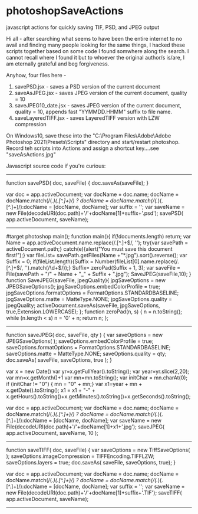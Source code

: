 # photoshopSaveActions
javascript actions for quickly saving TIF, PSD, and JPEG output 

Hi all - after searching what seems to have been the entire internet to no avail and finding many people looking for the same things, I hacked these scripts together based 
on some code I found somwhere along the search. I cannot recall where I found it but to whoever the original author/s is/are, I am eternally grateful and beg forgiveness. 

Anyhow, four files here - 
1) savePSD.jsx - saves a PSD version of the current document 
2) saveAsJPEG.jsx - saves JPEG version of the current document, quality = 10 
3) saveJPEG10_date.jsx - saves JPEG version of the current document, quality = 10, appends fast "YYMMDD.HHMM" suffix to file name.
4) saveLayeredTIFF.jsx - saves LayeredTIFF version with LZW compression

On Windows10, save these into the "C:\Program Files\Adobe\Adobe Photoshop 2021\Presets\Scripts\" directory and start/restart photoshop. Record teh scripts into Actions and 
assign a shortcut key....see "saveAsActions.jpg" 


Javascript source code if you're curious:

------------------------------------------------------------------------------------------------

function savePSD( doc, saveFile) {
     doc.saveAs(saveFile);
}

var doc = app.activeDocument;
var docName = doc.name;
docName = docName.match(/(.*)(\.[^\.]+)/) ? docName = docName.match(/(.*)(\.[^\.]+)/):docName = [docName, docName];
var suffix = '';
var saveName = new File(decodeURI(doc.path)+'/'+docName[1]+suffix+'.psd');
savePSD( app.activeDocument, saveName);

------------------------------------------------------------------------------------------------

#target photoshop
main();
function main(){
	if(!documents.length) return;
	var Name = app.activeDocument.name.replace(/\.[^\.]+$/, '');
	try{var savePath = activeDocument.path;}
	catch(e){alert("You must save this document first!");}
	var fileList= savePath.getFiles(Name +"*.jpg").sort().reverse();
	var Suffix = 0;
	if(fileList.length){Suffix = Number(fileList[0].name.replace(/\.[^\.]+$/, '').match(/\d+$/));}
	Suffix= zeroPad(Suffix + 1, 3);
	var saveFile = File(savePath + "/" + Name + "_" + Suffix + ".jpg");
	SaveJPEG(saveFile,10);
		}
			function SaveJPEG(saveFile, jpegQuality){
			jpgSaveOptions = new JPEGSaveOptions();
			jpgSaveOptions.embedColorProfile = true;
			jpgSaveOptions.formatOptions = FormatOptions.STANDARDBASELINE;
			jpgSaveOptions.matte = MatteType.NONE;
			jpgSaveOptions.quality = jpegQuality; 
			activeDocument.saveAs(saveFile, jpgSaveOptions, true,Extension.LOWERCASE);
		};
	function zeroPad(n, s) { 
	   n = n.toString(); 
	   while (n.length < s)  n = '0' + n; 
	   return n; 
};

------------------------------------------------------------------------------------------------

function saveJPEG( doc, saveFile, qty ) {
     var saveOptions = new JPEGSaveOptions( );
     saveOptions.embedColorProfile = true;
     saveOptions.formatOptions = FormatOptions.STANDARDBASELINE;
     saveOptions.matte = MatteType.NONE;
     saveOptions.quality = qty; 
     doc.saveAs( saveFile, saveOptions, true );
}

var x = new Date()
var yr=x.getFullYear().toString();
var year=yr.slice(2,20);
var mn=x.getMonth()+1
var mn=mn.toString();
var initChar = mn.charAt(0);
if (initChar != "0") {
     mn = "0" + mn;} 
var x1=year + mn + x.getDate().toString();
x1 = x1 + "-" +  x.getHours().toString()+x.getMinutes().toString()+x.getSeconds().toString();

var doc = app.activeDocument;
var docName = doc.name;
docName = docName.match(/(.*)(\.[^\.]+)/) ? docName = docName.match(/(.*)(\.[^\.]+)/):docName = [docName, docName];
var saveName = new File(decodeURI(doc.path)+'/'+docName[1]+x1+'.jpg');
saveJPEG( app.activeDocument, saveName, 10 );

------------------------------------------------------------------------------------------------

function saveTIFF( doc, saveFile) {
     var saveOptions = new TiffSaveOptions( );
     saveOptions.imageCompression = TIFFEncoding.TIFFLZW;
     saveOptions.layers = true;
     doc.saveAs( saveFile, saveOptions, true);
}

var doc = app.activeDocument;
var docName = doc.name;
docName = docName.match(/(.*)(\.[^\.]+)/) ? docName = docName.match(/(.*)(\.[^\.]+)/):docName = [docName, docName];
var suffix = '';
var saveName = new File(decodeURI(doc.path)+'/'+docName[1]+suffix+'.TIF');
saveTIFF( app.activeDocument, saveName);

------------------------------------------------------------------------------------------------
